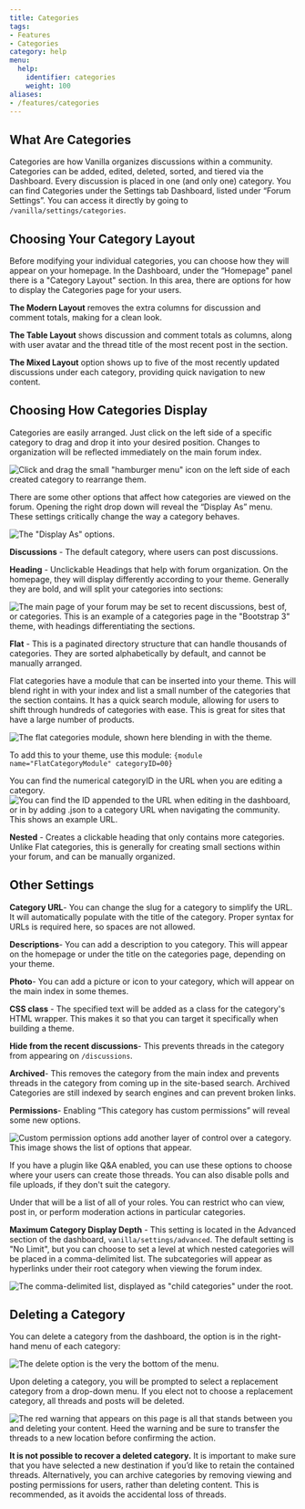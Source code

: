 ```yaml
---
title: Categories
tags:
- Features
- Categories
category: help
menu:
  help:
    identifier: categories
    weight: 100
aliases:
- /features/categories
---
```


## What Are Categories


Categories are how Vanilla organizes discussions within a community. Categories can be added, edited, deleted, sorted, and tiered via the Dashboard. Every discussion is placed in one (and only one) category.
You can find Categories under the Settings tab Dashboard, listed under “Forum Settings”. You can access it directly by going to `/vanilla/settings/categories`.


## Choosing Your Category Layout


Before modifying your individual categories, you can choose how they will appear on your homepage. In the Dashboard, under the “Homepage" panel there is a "Category Layout" section.  In this area, there are options for how to display the Categories page for your users.

**The Modern Layout** removes the extra columns for discussion and comment totals, making for a clean look.

**The Table Layout** shows discussion and comment totals as columns, along with user avatar and the thread title of the most recent post in the section.

**The Mixed Layout** option shows up to five of the most recently updated discussions under each category, providing quick navigation to new content.


## Choosing How Categories Display


Categories are easily arranged. Just click on the left side of a specific category to drag and drop it into your desired position. Changes to organization will be reflected immediately on the main forum index.

![Click and drag the small "hamburger menu" icon on the left side of each created category to rearrange them.](https://images.v-cdn.net/docs/drag_and_drop.png)

There are some other options that affect how categories are viewed on the forum. Opening the right drop down will reveal the “Display As” menu. These settings critically change the way a category behaves.

![The "Display As" options.](https://images.v-cdn.net/docs/display_as_menu.png)

**Discussions** - The default category, where users can post discussions.

**Heading** - Unclickable Headings that help with forum organization. On the homepage, they will display differently according to your theme. Generally they are bold, and will split your categories into sections:

![The main page of your forum may be set to recent discussions, best of, or categories. This is an example of a categories page in the "Bootstrap 3" theme, with headings differentiating the sections. ](https://images.v-cdn.net/docs/categories_index.png)

**Flat** - This is a paginated directory structure that can handle thousands of categories. They are sorted alphabetically by default, and cannot be manually arranged.

Flat categories have a module that can be inserted into your theme. This will blend right in with your index and list a small number of the categories that the section contains. It has a quick search module, allowing for users to shift through hundreds of categories with ease. This is great for sites that have a large number of products.

![The flat categories module, shown here blending in with the theme.](https://images.v-cdn.net/docs/display_as_flat.png)

To add this to your theme, use this module:
`{module name="FlatCategoryModule" categoryID=00}`

You can find the numerical categoryID in the URL when you are editing a category.
![You can find the ID appended to the URL when editing in the dashboard, or in by adding .json to a category URL when navigating the community. This shows an example URL.](https://images.v-cdn.net/docs/category_ID.png)

**Nested** - Creates a clickable heading that only contains more categories. Unlike Flat categories, this is generally for creating small sections within your forum, and can be manually organized.


## Other Settings


**Category URL**- You can change the slug for a category to simplify the URL. It will automatically populate with the title of the category. Proper syntax for URLs is required here, so spaces are not allowed.

**Descriptions**- You can add a description to you category. This will appear on the homepage or under the title on the categories page, depending on your theme.   

**Photo**- You can add a picture or icon to your category, which will appear on the main index in some themes.

**CSS class** - The specified text will be added as a class for the category's HTML wrapper. This makes it so that you can target it specifically when building a theme.

**Hide from the recent discussions**- This prevents threads in the category from appearing on `/discussions`.

**Archived**- This removes the category from the main index and prevents threads in the category from coming up in the site-based search. Archived Categories are still indexed by search engines and can prevent broken links.

**Permissions**- Enabling “This category has custom permissions” will reveal some new options.

![Custom permission options add another layer of control over a category. This image shows the list of options that appear.  ](https://images.v-cdn.net/docs/other_options.png)

If you have a plugin like Q&A enabled, you can use these options to choose where your users can create those threads. You can also disable polls and file uploads, if they don't suit the category.

Under that will be a list of all of your roles. You can restrict who can view, post in, or perform moderation actions in particular categories.

**Maximum Category Display Depth** - This setting is located in the Advanced section of the dashboard, `vanilla/settings/advanced`. The default setting is "No Limit", but you can choose to set a level at which nested categories will be placed in a comma-delimited list. The subcategories will appear as hyperlinks under their root category when viewing the forum index.

![The comma-delimited list, displayed as "child categories" under the root. ](https://images.v-cdn.net/docs/category_depth.png)


## Deleting a Category
You can delete a category from the dashboard, the option is in the right-hand menu of each category:

![The delete option is the very the bottom of the menu.](https://images.v-cdn.net/docs/delete_menu.png)

Upon deleting a category, you will be prompted to select a replacement category from a drop-down menu. If you elect not to choose a replacement category, all threads and posts will be deleted.

![The red warning that appears on this page is all that stands between you and deleting your content. Heed the warning and be sure to transfer the threads to a new location before confirming the action.](https://images.v-cdn.net/docs/delete_warning.png)

**It is not possible to recover a deleted category.**  It is important to make sure that you have selected a new destination if you’d like to retain the contained threads. Alternatively, you can archive categories by removing viewing and posting permissions for users, rather than deleting content. This is recommended, as it avoids the accidental loss of threads.    

